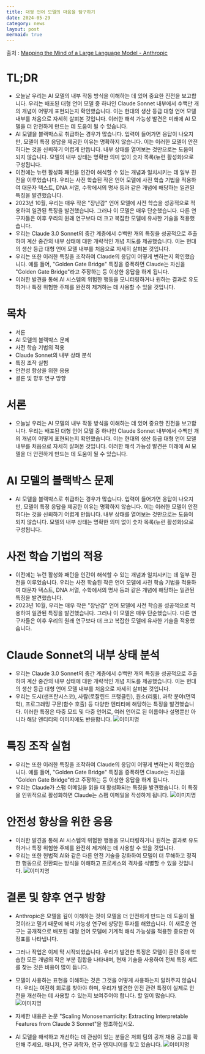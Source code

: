```yaml
---
title: 대형 언어 모델의 마음을 탐구하기
date: 2024-05-29
category: news
layout: post
mermaid: true
---
```

출처 : [Mapping the Mind of a Large Language Model - Anthropic](https://www.anthropic.com)

# TL;DR
- 오늘날 우리는 AI 모델의 내부 작동 방식을 이해하는 데 있어 중요한 진전을 보고합니다. 우리는 배포된 대형 언어 모델 중 하나인 Claude Sonnet 내부에서 수백만 개의 개념이 어떻게 표현되는지 확인했습니다. 이는 현대의 생산 등급 대형 언어 모델 내부를 처음으로 자세히 살펴본 것입니다. 이러한 해석 가능성 발견은 미래에 AI 모델을 더 안전하게 만드는 데 도움이 될 수 있습니다.
- AI 모델을 블랙박스로 취급하는 경우가 많습니다. 입력이 들어가면 응답이 나오지만, 모델이 특정 응답을 제공한 이유는 명확하지 않습니다. 이는 이러한 모델이 안전하다는 것을 신뢰하기 어렵게 만듭니다. 내부 상태를 열어보는 것만으로는 도움이 되지 않습니다. 모델의 내부 상태는 명확한 의미 없이 숫자 목록(뉴런 활성화)으로 구성됩니다.
- 이전에는 뉴런 활성화 패턴을 인간이 해석할 수 있는 개념과 일치시키는 데 일부 진전을 이루었습니다. 우리는 사전 학습된 작은 언어 모델에 사전 학습 기법을 적용하여 대문자 텍스트, DNA 서열, 수학에서의 명사 등과 같은 개념에 해당하는 일관된 특징을 발견했습니다.
- 2023년 10월, 우리는 매우 작은 "장난감" 언어 모델에 사전 학습을 성공적으로 적용하여 일관된 특징을 발견했습니다. 그러나 이 모델은 매우 단순했습니다. 다른 연구자들은 이후 우리의 원래 연구보다 더 크고 복잡한 모델에 유사한 기술을 적용했습니다.
- 우리는 Claude 3.0 Sonnet의 중간 계층에서 수백만 개의 특징을 성공적으로 추출하여 계산 중간의 내부 상태에 대한 개략적인 개념 지도를 제공했습니다. 이는 현대의 생산 등급 대형 언어 모델 내부를 처음으로 자세히 살펴본 것입니다.
- 우리는 또한 이러한 특징을 조작하여 Claude의 응답이 어떻게 변하는지 확인했습니다. 예를 들어, "Golden Gate Bridge" 특징을 증폭하면 Claude는 자신을 "Golden Gate Bridge"라고 주장하는 등 이상한 응답을 하게 됩니다.
- 이러한 발견을 통해 AI 시스템의 위험한 행동을 모니터링하거나 원하는 결과로 유도하거나 특정 위험한 주제를 완전히 제거하는 데 사용할 수 있을 것입니다.

# 목차
- 서론
- AI 모델의 블랙박스 문제
- 사전 학습 기법의 적용
- Claude Sonnet의 내부 상태 분석
- 특징 조작 실험
- 안전성 향상을 위한 응용
- 결론 및 향후 연구 방향

# 서론
- 오늘날 우리는 AI 모델의 내부 작동 방식을 이해하는 데 있어 중요한 진전을 보고합니다. 우리는 배포된 대형 언어 모델 중 하나인 Claude Sonnet 내부에서 수백만 개의 개념이 어떻게 표현되는지 확인했습니다. 이는 현대의 생산 등급 대형 언어 모델 내부를 처음으로 자세히 살펴본 것입니다. 이러한 해석 가능성 발견은 미래에 AI 모델을 더 안전하게 만드는 데 도움이 될 수 있습니다.

# AI 모델의 블랙박스 문제
- AI 모델을 블랙박스로 취급하는 경우가 많습니다. 입력이 들어가면 응답이 나오지만, 모델이 특정 응답을 제공한 이유는 명확하지 않습니다. 이는 이러한 모델이 안전하다는 것을 신뢰하기 어렵게 만듭니다. 내부 상태를 열어보는 것만으로는 도움이 되지 않습니다. 모델의 내부 상태는 명확한 의미 없이 숫자 목록(뉴런 활성화)으로 구성됩니다.

# 사전 학습 기법의 적용
- 이전에는 뉴런 활성화 패턴을 인간이 해석할 수 있는 개념과 일치시키는 데 일부 진전을 이루었습니다. 우리는 사전 학습된 작은 언어 모델에 사전 학습 기법을 적용하여 대문자 텍스트, DNA 서열, 수학에서의 명사 등과 같은 개념에 해당하는 일관된 특징을 발견했습니다.
- 2023년 10월, 우리는 매우 작은 "장난감" 언어 모델에 사전 학습을 성공적으로 적용하여 일관된 특징을 발견했습니다. 그러나 이 모델은 매우 단순했습니다. 다른 연구자들은 이후 우리의 원래 연구보다 더 크고 복잡한 모델에 유사한 기술을 적용했습니다.

# Claude Sonnet의 내부 상태 분석
- 우리는 Claude 3.0 Sonnet의 중간 계층에서 수백만 개의 특징을 성공적으로 추출하여 계산 중간의 내부 상태에 대한 개략적인 개념 지도를 제공했습니다. 이는 현대의 생산 등급 대형 언어 모델 내부를 처음으로 자세히 살펴본 것입니다.
- 우리는 도시(샌프란시스코), 사람(로잘린드 프랭클린), 원소(리튬), 과학 분야(면역학), 프로그래밍 구문(함수 호출) 등 다양한 엔티티에 해당하는 특징을 발견했습니다. 이러한 특징은 다중 모드 및 다중 언어로, 여러 언어로 된 이름이나 설명뿐만 아니라 해당 엔티티의 이미지에도 반응합니다.
![이미지명](https://www-cdn.anthropic.com/images/4zrzovbb/website/80d6e033480704f5d57fbae4e3f0368d86a747ae-5761x3240.png)

# 특징 조작 실험
- 우리는 또한 이러한 특징을 조작하여 Claude의 응답이 어떻게 변하는지 확인했습니다. 예를 들어, "Golden Gate Bridge" 특징을 증폭하면 Claude는 자신을 "Golden Gate Bridge"라고 주장하는 등 이상한 응답을 하게 됩니다.
- 우리는 Claude가 스팸 이메일을 읽을 때 활성화되는 특징을 발견했습니다. 이 특징을 인위적으로 활성화하면 Claude는 스팸 이메일을 작성하게 됩니다.
![이미지명](https://www-cdn.anthropic.com/images/4zrzovbb/website/c896a301ad3d1ef4237cb05b68d78b467c444097-2200x1284.png)

# 안전성 향상을 위한 응용
- 이러한 발견을 통해 AI 시스템의 위험한 행동을 모니터링하거나 원하는 결과로 유도하거나 특정 위험한 주제를 완전히 제거하는 데 사용할 수 있을 것입니다.
- 우리는 또한 헌법적 AI와 같은 다른 안전 기술을 강화하여 모델이 더 무해하고 정직한 행동으로 전환되는 방식을 이해하고 프로세스의 격차를 식별할 수 있을 것입니다.
![이미지명](https://www-cdn.anthropic.com/images/4zrzovbb/website/2ff94c622f3d65bc3038cc154006d2be515fa2d7-2200x1660.png)

# 결론 및 향후 연구 방향
- Anthropic은 모델을 깊이 이해하는 것이 모델을 더 안전하게 만드는 데 도움이 될 것이라고 믿기 때문에 해석 가능성 연구에 상당한 투자를 해왔습니다. 이 새로운 연구는 공개적으로 배포된 대형 언어 모델에 기계적 해석 가능성을 적용한 중요한 이정표를 나타냅니다.
- 그러나 작업은 이제 막 시작되었습니다. 우리가 발견한 특징은 모델이 훈련 중에 학습한 모든 개념의 작은 부분 집합을 나타내며, 현재 기술을 사용하여 전체 특징 세트를 찾는 것은 비용이 많이 듭니다.
- 모델이 사용하는 표현을 이해하는 것은 그것을 어떻게 사용하는지 알려주지 않습니다. 우리는 여전히 회로를 찾아야 하며, 우리가 발견한 안전 관련 특징이 실제로 안전을 개선하는 데 사용할 수 있는지 보여주어야 합니다. 할 일이 많습니다.
![이미지명](https://www-cdn.anthropic.com/images/4zrzovbb/website/fe4d42c004bf43efda0f5921adfedd2f8f42e417-2200x2140.png)

- 자세한 내용은 논문 "Scaling Monosemanticity: Extracting Interpretable Features from Claude 3 Sonnet"을 참조하십시오.
- AI 모델을 해석하고 개선하는 데 관심이 있는 분들은 저희 팀의 공개 채용 공고를 확인해 주세요. 매니저, 연구 과학자, 연구 엔지니어를 찾고 있습니다.
![이미지명](https://www-cdn.anthropic.com/images/4zrzovbb/website/4effa33dab919f9bc1779848d5c8abd5405f2275-2200x1320.png)